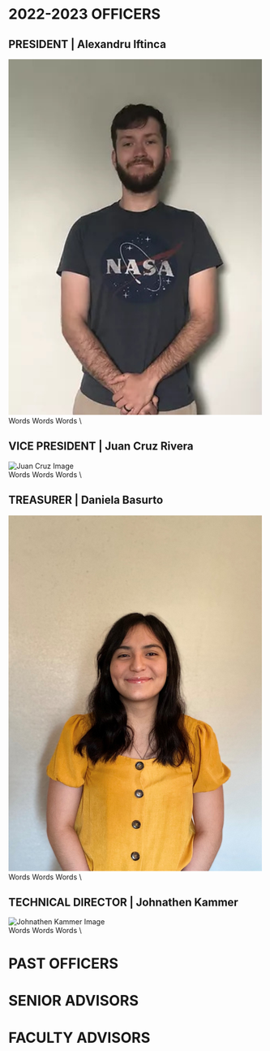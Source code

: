 # 2022-2023 OFFICERS

## PRESIDENT | Alexandru Iftinca
<img src="docs/assets/images/officers/Alexandru_Iftinca.jpg" width="500" height="700" alt="Alexandru Iftinca Image">\
Words Words Words \

## VICE PRESIDENT | Juan Cruz Rivera
<img src="docs/assets/images/officers/Juan_Cruz.jpg" width="500" height="700" alt="Juan Cruz Image">\
Words Words Words \

## TREASURER | Daniela Basurto
<img src="docs/assets/images/officers/Daniela_Basurto.jpg" width="500" height="700" alt="Daniela Basurto Image">\
Words Words Words \

## TECHNICAL DIRECTOR | Johnathen Kammer
<img src="docs/assets/images/officers/Johnathen_Kammer.jpg" width="500" height="700" alt="Johnathen Kammer Image">\
Words Words Words \


# PAST OFFICERS

# SENIOR ADVISORS

# FACULTY ADVISORS
